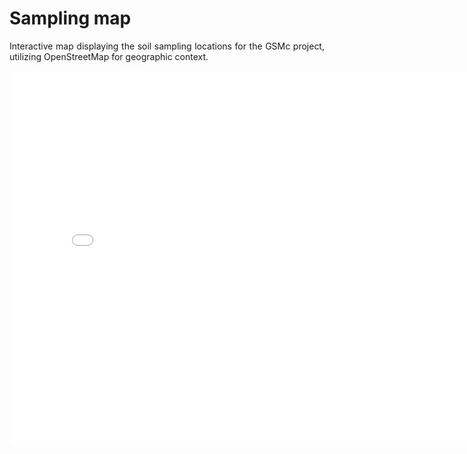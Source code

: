 <style>body {text-align: justify}</style> 



# Sampling map

Interactive map displaying the soil sampling locations for the GSMc project, 
utilizing OpenStreetMap for geographic context.  

<iframe width=800, height=600 frameBorder=0 src="/assets/GSMc_Samples.html"></iframe>

